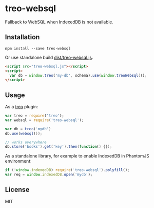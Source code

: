 # treo-websql

Fallback to WebSQL when IndexedDB is not available.

## Installation

    npm install --save treo-websql

Or use standalone build [dist/treo-websql.js](./dist/treo-websql.js).

```html
<script src="treo-websql.js"></script>
<script>
  var db = window.treo('my-db', schema).use(window.treoWebsql());
</script>
```

## Usage

As a [treo](http://treojs.com) plugin:

```js
var treo = require('treo');
var websql = require('treo-websql');

var db = treo('mydb')
db.use(websql());

// works everywhere
db.store('books').get('key').then(function() {});
```

As a standalone library, for example to enable IndexedDB in PhantomJS environment:

```js
if (!window.indexedDB) require('treo-websql').polyfill();
var req = window.indexedDB.open('mydb');
```

## License

MIT
